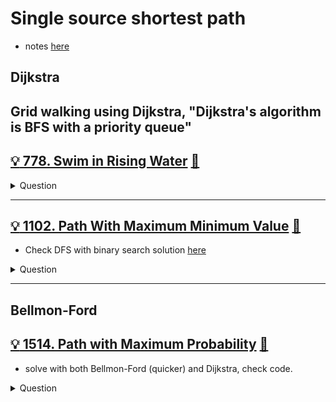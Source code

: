 # Single source shortest path

- notes [here](../../notes/graph_sssp.md)

## Dijkstra


## Grid walking using Dijkstra, "Dijkstra's algorithm is BFS with a priority queue"

## [:bulb: 778. Swim in Rising Water](https://leetcode.com/problems/swim-in-rising-water/) [:dart:](swim_in_rising_water.h)

<details><summary markdown="span">Question</summary>

```markdown
You are given an n x n integer matrix grid where each value grid[i][j]
represents the elevation at that point (i, j).

The rain starts to fall. At time t, the depth of the water everywhere is t.

You can swim from a square to another 4-directionally adjacent square
- if and only if the elevation of both squares individually are at most t.
- You can swim infinite distances in zero time.
- Of course, you must stay within the boundaries of the grid during your swim.

Return the least time until you can reach the bottom right square
(n - 1, n - 1) if you start at the top left square (0, 0).

Input: grid = [[0,3],
               [2,1]]
Output: 2
You cannot reach point (1, 0) until time 2.
Then you can reach bottom right
```

</details>

------------------------------------------------------------------------------

## [:bulb: 1102. Path With Maximum Minimum Value](https://leetcode.com/problems/path-with-maximum-minimum-value/) [:dart:](path_with_maximum_min_value_dijkstra.h)

- Check DFS with binary search solution [here](../../binary_search/README.md#💡💡-1102-path-with-maximum-minimum-value-🎯)

<details><summary markdown="span">Question</summary>

```markdown
Given an m x n integer matrix grid, return the maximum score of a path starting at (0, 0) and ending at (m - 1, n - 1) moving in the 4 cardinal directions.

The score of a path is the minimum value in that path.

For example, the score of the path 8 → 4 → 5 → 9 is 4.

Input: grid = [[5,4,5],
               [1,2,6],
               [7,4,6]]
Output: 4
Explanation: The path with the maximum score is from path 5 > 4 > 5 > 6 > 6
```

</details>

------------------------------------------------------------------------------

## Bellmon-Ford

## [:bulb: 1514. Path with Maximum Probability](https://leetcode.com/problems/path-with-maximum-probability/) [:dart:](path_with_max_probs.h)

- solve with both Bellmon-Ford (quicker) and Dijkstra, check code.

<details><summary markdown="span">Question</summary>

```markdown
You are given an undirected weighted graph of n nodes (0-indexed), represented by
- an edge list where `edges[i] = [a, b]` is an undirected edge connecting the nodes `a` and `b` with a probability of success of traversing that edge `succProb[i]`.

Given two nodes `start` and `end`, find the path with the maximum probability of success to go from start to end and return its success probability.

If there is no path from start to end, return 0.
Your answer will be accepted if it differs from the correct answer by at most 1e-5.


Input: n = 3, start = 0, end = 2
       edges = [[0,1],[1,2],[0,2]],
       succProb = [0.5,0.5,0.2],

Output: 0.25000

Explanation: There are two paths from start to end,
one having a probability of success = 0.2 and
the other has 0.5 * 0.5 = 0.25.
```

</details>

